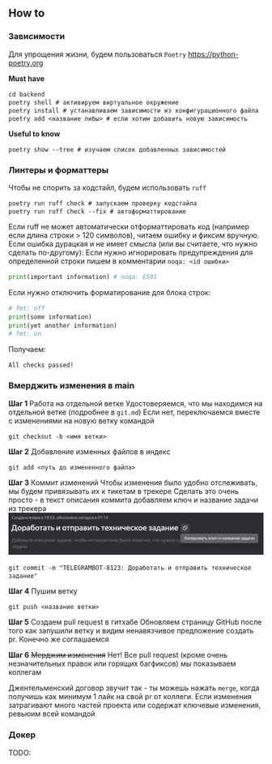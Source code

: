 ## How to
### Зависимости
Для упрощения жизни, будем пользоваться `Poetry` https://python-poetry.org

**Must have**
```shell
cd backend
poetry shell # активируем виртуальное окружение
poetry install # устанавливаем зависимости из конфигурационного файла 
poetry add <название либы> # если хотим добавить новую зависимость
```
**Useful to know**
```shell
poetry show --tree # изучаем список добавленных зависимостей
```

### Линтеры и форматтеры

Чтобы не спорить за кодстайл, будем использовать `ruff`

```shell
poetry run ruff check # запускаем проверку кодстайла
poetry run ruff check --fix # автоформаттирование
```
Если ruff не может автоматически отформаттировать код (например если длина строки > 120 символов), читаем ошибку и фиксим вручную. 
Если ошибка дурацкая и не имеет смысла (или вы считаете, что нужно сделать по-другому):
Если нужно игнорировать предупреждения для определенной строки пишем в комментарии `noqa: <id ошибки>`
```python
print(important information) # noqa: E501
```
Если нужно отключить форматирование для блока строк:
```python
# fmt: off
print(some information)
print(yet another information)
# fmt: on
```
Получаем:
```shell
All checks passed!
```

### Вмерджить изменения в main

**Шаг 1** Работа на отдельной ветке
Удостоверяемся, что мы находимся на отдельной ветке (подробнее в `git.md`)
Если нет, переключаемся вместе с изменениями на новую ветку командой
```shell
git checkout -b <имя ветки>
```

**Шаг 2** Добавление изменных файлов в индекс
```shell
git add <путь до измененного файла>
```
**Шаг 3** Коммит изменений
Чтобы изменения было удобно отслеживать, мы будем привязывать их к тикетам в трекере
Сделать это очень просто - в текст описания коммита добавляем ключ и название задачи из трекера
![Где найти ключ и название задачи](tracker.png)
```shell
git commit -m "TELEGRAMBOT-8123: Доработать и отправить техническое задание"
```
**Шаг 4** Пушим ветку
```shell
git push <название ветки>
```
**Шаг 5** Создаем pull request в гитхабе
Обновляем страницу GitHub после того как запушили ветку и видим ненавязчивое предложение создать pr. Конечно же соглашаемся

**Шаг 6** ~~Мерджим изменения~~ 
Нет! Все pull request (кроме очень незначительных правок или горящих багфиксов) мы показываем коллегам

Джентельменский договор звучит так - ты можешь нажать `merge`, когда получишь как минимум 1 лайк на свой pr от коллеги. Если изменения затрагивают много частей проекта или содержат ключевые изменения, ревьюим всей командой

### Докер

TODO: